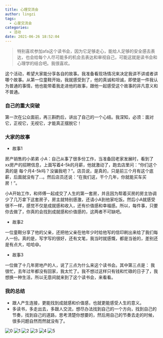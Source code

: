 ```yaml
---
title: 心理交流会
author: lingzi
tags:
  - 心里交流会
categories:
  - 活动
date: 2021-06-26 18:52:04
---
```


> 特别喜欢参加afa这个读书会，因为它足够走心，能给人足够的安全感去表达，也会给每个人尽可能多的机会去表达和审视自己，可能这就是读书会和心理学的结合吧。我很喜欢。


这个活动，希望大家能分享各自的故事。我准备看现场情况来决定我讲不讲或者讲哪个故事。从第一位童鞋开始，我就感受到了，他的真诚和坦诚，即使是一件我认为普通的事情，他也能带着我走进他的故事，跟他一起感受这个故事的非凡意义和不普通。

### 自己的重大突破
第一次在公众面前，再三斟酌后，讲出了自己的一个心结。我深知，必须：面对它，正视它，无视它，才能真正摆脱它！

### 大家的故事

- 故事1

房产销售的小弟弟 小A：自己从事了很多份工作，当准备回老家发展时，看到了xx房产的招聘信息，上面写着4-5k的月薪，他就激动了，跑去店里问：“你们这个真的是 每个月4-5k吗？没骗我吧？”。店员说，是真的，只是前三个月有这个底薪，后面就没有了...。然后店员还说：“在我们这，干个几年，你就能买车买房！”。

小A开始工作，和师傅一起成交了人生的第一套房，并且因为帮着买房的房主协调少了几万拿下这套房子，房主就特别感激，还请小A到他家吃饭。然后小A就感受很不一样，感觉不仅是成就感和收入，还有价值感和幸福感。所以，每件事，只要你去做了，你真的会找到成就感和价值感的，这两者不可缺吧。

- 故事2

一位童鞋分享了他的父亲，还把他父亲在他年少时给他写的信印刷出来给了我们每人一份。真的是，写字写的很好，还有文笔，我当时就感慨，都是当爸的，差别还是有点大，哈哈😄。

- 故事3

一位做了十几年房地产的人，说了三点为什么来这个读书会。其中第三点是：
我很忙，去年过年都没有回家，我太忙了。我不想过这样只有钱和忙碌的日子了，我想换一种生活，所以无意间就来到了这个读书会，来看看。

### 我的总结
- 跟人产生连接，更能找到成就感和价值感，也就更能感受人生的意义。
- 多读书，多走出去，多跟人交流，想尽办法找到自己的一个方向，找到自己的节奏，找到自己的道路，思考清楚你想要的，然后用自己的节奏去走的时候，很多问题自然而然就没有了。


![0](./0.jpg)
![1](./1.jpg)
![2](./2.jpg)
![3](./3.jpg)
![4](./4.jpg)
![5](./5.jpg)

